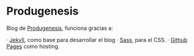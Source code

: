# Produgenesis

Blog de [Produgenesis](http://produgenesis.com), funciona gracias a:

· [Jekyll](https://jekyllrb.com/), como base para desarrollar el blog
· [Sass](https://sass-lang.com/), para el CSS.
· [Github Pages](https://pages.github.com/) como hosting.